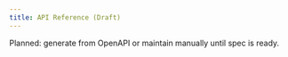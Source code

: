 ```yaml
---
title: API Reference (Draft)
---
```

Planned: generate from OpenAPI or maintain manually until spec is ready.
